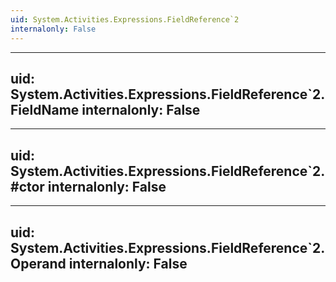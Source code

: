 ```yaml
---
uid: System.Activities.Expressions.FieldReference`2
internalonly: False
---
```


---
uid: System.Activities.Expressions.FieldReference`2.FieldName
internalonly: False
---

---
uid: System.Activities.Expressions.FieldReference`2.#ctor
internalonly: False
---

---
uid: System.Activities.Expressions.FieldReference`2.Operand
internalonly: False
---
